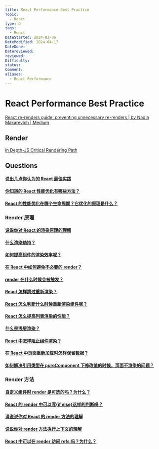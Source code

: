 ```yaml
---
title: React Performance Best Practice
Topic:
  - React
type: D
tags:
  - React
DateStarted: 2024-03-06
DateModified: 2024-04-17
DateDone: 
Datereviewed: 
reviewed: 
Difficulty: 
status: 
Comment: 
aliases:
  - React Performance
---
```


# React Performance Best Practice

[React re-renders guide: preventing unnecessary re-renders | by Nadia Makarevich | Medium](https://adevnadia.medium.com/react-re-renders-guide-preventing-unnecessary-re-renders-8a3d2acbdba3)

## Render

[in Depth-JS Critical Rendering Path](https://angularindepth.com/posts/1498/101-javascript-critical-rendering-path)

## Questions

#### [说出几点你认为的 React 最佳实践](https://github.com/haizlin/fe-interview/issues/852)

#### [你知道的 React 性能优化有哪些方法？](https://github.com/haizlin/fe-interview/issues/718)

#### [React 的性能优化在哪个生命周期？它优化的原理是什么？](https://github.com/haizlin/fe-interview/issues/719)

### Render 原理

#### [说说你对 React 的渲染原理的理解](https://github.com/haizlin/fe-interview/issues/950)

#### [什么渲染劫持？](https://github.com/haizlin/fe-interview/issues/949)

#### [如何提高组件的渲染效率呢？](https://github.com/haizlin/fe-interview/issues/821)

#### [在 React 中如何避免不必要的 render？](https://github.com/haizlin/fe-interview/issues/820)

#### [render 在什么时候会被触发？](https://github.com/haizlin/fe-interview/issues/819)

#### [React 怎样跳过重新渲染？](https://github.com/haizlin/fe-interview/issues/808)

#### [React 怎么判断什么时候重新渲染组件呢？](https://github.com/haizlin/fe-interview/issues/807)

#### [React 怎么提高列表渲染的性能？](https://github.com/haizlin/fe-interview/issues/723)

#### [什么是浅层渲染？](https://github.com/haizlin/fe-interview/issues/715)

#### [React 中怎样阻止组件渲染？](https://github.com/haizlin/fe-interview/issues/653)

#### [在 React 中页面重新加载时怎样保留数据？](https://github.com/haizlin/fe-interview/issues/640)

#### [如何解决引用类型在 pureComponent 下修改值的时候，页面不渲染的问题？](https://github.com/haizlin/fe-interview/issues/621)

### Render 方法

#### [自定义组件时 render 是可选的吗？为什么？](https://github.com/haizlin/fe-interview/issues/885)

#### [React 的 render 中可以写{if else}这样的判断吗？](https://github.com/haizlin/fe-interview/issues/847)

#### [请说说你对 React 的 render 方法的理解](https://github.com/haizlin/fe-interview/issues/678)

#### [说说你对 render 方法执行上下文的理解](https://github.com/haizlin/fe-interview/issues/657)

#### [React 中可以在 render 访问 refs 吗？为什么？](https://github.com/haizlin/fe-interview/issues/634)
